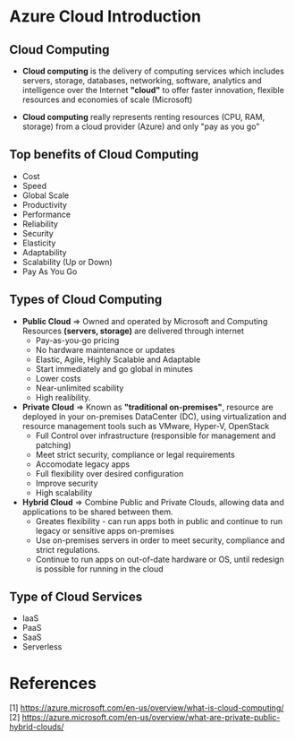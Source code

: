 # Azure Cloud Introduction


## Cloud Computing

* **Cloud computing** is the delivery of computing services which includes servers, storage, databases, networking, software, analytics and intelligence over the Internet **"cloud"** to offer faster innovation, flexible resources and economies of scale (Microsoft)

* **Cloud computing** really represents renting resources (CPU, RAM, storage) from a cloud provider (Azure) and only "pay as you go"

## Top benefits of Cloud Computing

* Cost
* Speed
* Global Scale
* Productivity
* Performance
* Reliability
* Security
* Elasticity
* Adaptability
* Scalability (Up or Down)
* Pay As You Go

## Types of Cloud Computing

* **Public Cloud**
=> Owned and operated by Microsoft and Computing Resources **(servers, storage)** are delivered through internet
    * Pay-as-you-go pricing
    * No hardware maintenance or updates
    * Elastic, Agile, Highly Scalable and Adaptable
    * Start immediately and go global in minutes 
    * Lower costs
    * Near-unlimited scability
    * High realibility.  
* **Private Cloud**
=> Known as **"traditional on-premises"**, resource are deployed in your on-premises DataCenter (DC), using virtualization and resource management tools such as VMware, Hyper-V, OpenStack
    * Full Control over infrastructure (responsible for management and patching)
    * Meet strict security, compliance or legal requirements
    * Accomodate legacy apps
    * Full flexibility over desired configuration
    * Improve security
    * High scalability
* **Hybrid Cloud**
=> Combine Public and Private Clouds, allowing data and applications to be shared between them.
    * Greates flexibility - can run apps both in public and continue to run legacy or sensitive apps on-premises
    * Use on-premises servers in order to meet security, compliance and strict regulations.
    * Continue to run apps on out-of-date hardware or OS, until redesign is possible for running in the cloud
## Type of Cloud Services 

* IaaS
* PaaS
* SaaS
* Serverless


# References

[1] https://azure.microsoft.com/en-us/overview/what-is-cloud-computing/
[2] https://azure.microsoft.com/en-us/overview/what-are-private-public-hybrid-clouds/
